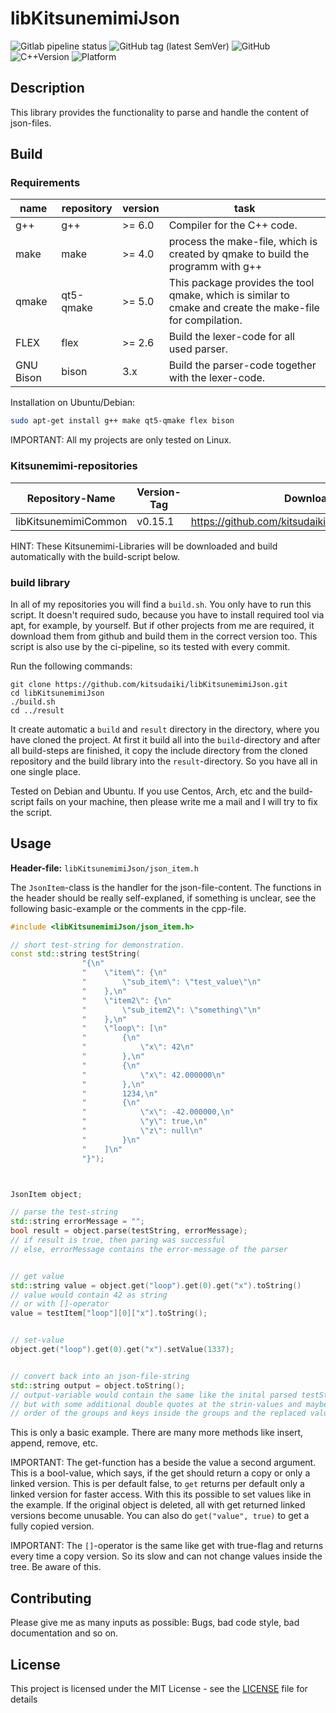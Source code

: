 # libKitsunemimiJson

![Gitlab pipeline status](https://img.shields.io/gitlab/pipeline/kitsudaiki/libKitsunemimiJson?label=build%20and%20test&style=flat-square)
![GitHub tag (latest SemVer)](https://img.shields.io/github/v/tag/kitsudaiki/libKitsunemimiJson?label=version&style=flat-square)
![GitHub](https://img.shields.io/github/license/kitsudaiki/libKitsunemimiJson?style=flat-square)
![C++Version](https://img.shields.io/badge/c%2B%2B-14-blue?style=flat-square)
![Platform](https://img.shields.io/badge/platform-Linux--x64-lightgrey?style=flat-square)

## Description

This library provides the functionality to parse and handle the content of json-files. 

## Build

### Requirements

name | repository | version | task
--- | --- | --- | ---
g++ | g++ | >= 6.0 | Compiler for the C++ code.
make | make | >= 4.0 | process the make-file, which is created by qmake to build the programm with g++
qmake | qt5-qmake | >= 5.0 | This package provides the tool qmake, which is similar to cmake and create the make-file for compilation.
FLEX | flex | >= 2.6 | Build the lexer-code for all used parser.
GNU Bison | bison | 3.x | Build the parser-code together with the lexer-code.

Installation on Ubuntu/Debian:

```bash
sudo apt-get install g++ make qt5-qmake flex bison
```

IMPORTANT: All my projects are only tested on Linux. 

### Kitsunemimi-repositories

Repository-Name | Version-Tag | Download-Path
--- | --- | ---
libKitsunemimiCommon | v0.15.1 |  https://github.com/kitsudaiki/libKitsunemimiCommon.git

HINT: These Kitsunemimi-Libraries will be downloaded and build automatically with the build-script below.

### build library

In all of my repositories you will find a `build.sh`. You only have to run this script. It doesn't required sudo, because you have to install required tool via apt, for example, by yourself. But if other projects from me are required, it download them from github and build them in the correct version too. This script is also use by the ci-pipeline, so its tested with every commit.


Run the following commands:

```
git clone https://github.com/kitsudaiki/libKitsunemimiJson.git
cd libKitsunemimiJson
./build.sh
cd ../result
```

It create automatic a `build` and `result` directory in the directory, where you have cloned the project. At first it build all into the `build`-directory and after all build-steps are finished, it copy the include directory from the cloned repository and the build library into the `result`-directory. So you have all in one single place.

Tested on Debian and Ubuntu. If you use Centos, Arch, etc and the build-script fails on your machine, then please write me a mail and I will try to fix the script.


## Usage

**Header-file:** `libKitsunemimiJson/json_item.h`

The `JsonItem`-class is the handler for the json-file-content. The functions in the header should be really self-explaned, if something is unclear, see the following basic-example or the comments in the cpp-file.

```cpp
#include <libKitsunemimiJson/json_item.h>

// short test-string for demonstration. 
const std::string testString(
                "{\n"
                "    \"item\": {\n"
                "        \"sub_item\": \"test_value\"\n"
                "    },\n"
                "    \"item2\": {\n"
                "        \"sub_item2\": \"something\"\n"
                "    },\n"
                "    \"loop\": [\n"
                "        {\n"
                "            \"x\": 42\n"
                "        },\n"
                "        {\n"
                "            \"x\": 42.000000\n"
                "        },\n"
                "        1234,\n"
                "        {\n"
                "            \"x\": -42.000000,\n"
                "            \"y\": true,\n"
                "            \"z\": null\n"
                "        }\n"
                "    ]\n"
                "}");



JsonItem object;

// parse the test-string
std::string errorMessage = "";
bool result = object.parse(testString, errorMessage);
// if result is true, then paring was successful
// else, errorMessage contains the error-message of the parser


// get value
std::string value = object.get("loop").get(0).get("x").toString()
// value would contain 42 as string
// or with []-operator
value = testItem["loop"][0]["x"].toString();


// set-value
object.get("loop").get(0).get("x").setValue(1337);


// convert back into an json-file-string
std::string output = object.toString();
// output-variable would contain the same like the inital parsed testString
// but with some additional double quotes at the strin-values and maybe another 
// order of the groups and keys inside the groups and the replaced value
```

This is only a basic example. There are many more methods like insert, append, remove, etc.


IMPORTANT: The get-function has a beside the value a second argument. This is a bool-value, which says, if the get should return a copy or only a linked version. This is per default false, to `get` returns per default only a linked version for faster access. With this its possible to set values like in the example. If the original object is deleted, all with get returned linked versions become unusable. You can also do `get("value", true)` to get a fully copied version. 

IMPORTANT: The `[]`-operator is the same like get with true-flag and returns every time a copy version. So its slow and can not change values inside the tree. Be aware of this.


## Contributing

Please give me as many inputs as possible: Bugs, bad code style, bad documentation and so on.

## License

This project is licensed under the MIT License - see the [LICENSE](LICENSE) file for details
